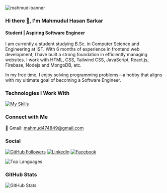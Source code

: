 ![mahmud-banner](https://github.com/Mahmud256/Mahmud256/assets/71069222/7817771b-e245-4ed3-adcf-d24cfa59a0c1)

### Hi there 👋, I'm Mahmudul Hasan Sarkar
#### Student | Aspiring Software Engineer

I am currently a student studying B.Sc. in Computer Science and Engineering at IST. With 6 months of experience in frontend web development, I have built a strong foundation in efficiently managing websites. I work with HTML, CSS, Tailwind CSS, JavaScript, React.js, Firebase, Nodejs and MongoDB, etc.

In my free time, I enjoy solving programming problems—a hobby that aligns with my ultimate goal of becoming a Software Engineer.

### Technologies I Work With

[![My Skills](https://skillicons.dev/icons?i=html,css,js,tailwind,bootstrap,react,nodejs,mongodb,figma&perline=3)](https://skillicons.dev)


### Connect with Me

📧 Gmail: [mahmud474849@gmail.com](mailto:mahmud474849@gmail.com) 

### Social
[![GitHub Followers](https://img.shields.io/github/followers/Mahmud256?style=social)](https://github.com/Mahmud256)
[![LinkedIn](https://img.shields.io/badge/LinkedIn-Mahmudul-blue?style=flat&logo=linkedin)](https://www.linkedin.com/in/mahmudul-hasan-sarkar-2b93581a6/)
[![Facebook](https://img.shields.io/badge/Facebook-Mahmudul-blue?style=flat&logo=facebook&logoColor=white)](https://www.facebook.com/profile.php?id=100010396957638)


 
![Top Languages](https://github-readme-stats.vercel.app/api/top-langs/?username=Mahmud256)

### GitHub Stats
![GitHub Stats](https://github-readme-stats.vercel.app/api?username=Mahmud256&show_icons=true)  
